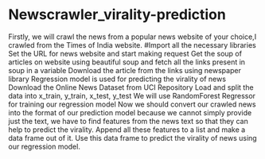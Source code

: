 # Newscrawler_virality-prediction

Firstly, we will crawl the news from a popular news website of your choice,I crawled from the Times of India website.
#Import all the necessary libraries
Set the URL for news website and start making request
Get the soup of articles on website using beautiful soup and fetch all the links present in soup in a variable
Download the article from the links using newspaper library
Regression model is used for predicting the virality of news
Download the Online News Dataset from UCI Repository
Load and split the data into x_train, y_train, x_test, y_test
We will use RandomForest Regressor for training our regression model
Now we should convert our crawled news into the format of our prediction model because we cannot simply provide just the text, we have to find features from the news text so that they can help to predict the virality.
Append all these features to a list and make a data frame out of it.
Use this data frame to predict the virality of news using our regression model.
